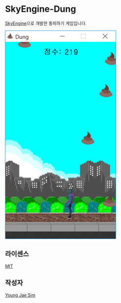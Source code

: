 # SkyEngine-Dung
[SkyEngine](https://github.com/Hanul/SkyEngine)으로 개발한 똥피하기 게임입니다.

![Screenshot](dung.png)

## 라이센스
[MIT](LICENSE)

## 작성자
[Young Jae Sim](https://github.com/Hanul)
